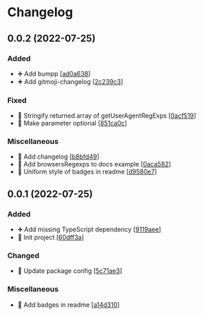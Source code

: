 # Changelog

<a name="0.0.2"></a>
## 0.0.2 (2022-07-25)

### Added

- ➕ Add bumpp [[ad0a638](https://github.com/kingyue737/vite-plugin-browserslist-useragent/commit/ad0a638348a289ce15c49a983f6addf06ce6a44f)]
- ➕ Add gitmoji-changelog [[2c239c3](https://github.com/kingyue737/vite-plugin-browserslist-useragent/commit/2c239c33ea923ff8e1839d460350ff4a31ff6ab8)]

### Fixed

- 🐛 Stringify returned array of getUserAgentRegExps [[0acf519](https://github.com/kingyue737/vite-plugin-browserslist-useragent/commit/0acf5196cd23122c30db9f6a4fa33d380a222196)]
- 🐛 Make parameter optional [[851ca0c](https://github.com/kingyue737/vite-plugin-browserslist-useragent/commit/851ca0cf93df3f1c0a1ce30d4feb88b790f635a2)]

### Miscellaneous

- 📝 Add changelog [[b8bfd49](https://github.com/kingyue737/vite-plugin-browserslist-useragent/commit/b8bfd49664f5f69997ff8a02dfa3e0cd7170c975)]
- 📝 Add browsersRegexps to docs example [[0aca582](https://github.com/kingyue737/vite-plugin-browserslist-useragent/commit/0aca5823fd551a1e613aefa859ca6d434a8f8e57)]
- 📄 Uniform style of badges in readme [[d9580e7](https://github.com/kingyue737/vite-plugin-browserslist-useragent/commit/d9580e76ba115ecce1a3a023c06e8d4f666a6068)]


<a name="0.0.1"></a>
## 0.0.1 (2022-07-25)

### Added

- ➕ Add missing TypeScript dependency [[9119aee](https://github.com/kingyue737/vite-plugin-browserslist-useragent/commit/9119aee9664c6b0c1bd9a3cb578f68b204bf6672)]
- 🎉 Init project [[60dff3a](https://github.com/kingyue737/vite-plugin-browserslist-useragent/commit/60dff3a489a444419a99fe5d65446cd1bdc4c086)]

### Changed

- 🔧 Update package config [[5c71ae3](https://github.com/kingyue737/vite-plugin-browserslist-useragent/commit/5c71ae3d0ee7a1adb4918aeea740053102c5239e)]

### Miscellaneous

- 📄 Add badges in readme [[a14d310](https://github.com/kingyue737/vite-plugin-browserslist-useragent/commit/a14d3102ed25b8a8161ea226b05656b0edd0dee4)]
